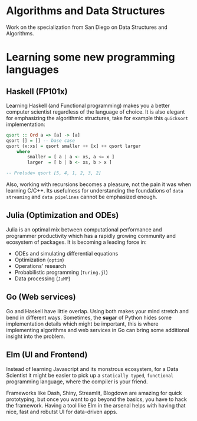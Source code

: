 # Algorithms and Data Structures


Work on the specialization from San Diego on Data Structures and Algorithms.



# Learning some new programming languages

## Haskell (FP101x)
Learning Haskell (and Functional programming) makes you a better computer scientist regardless of the language of choice. It is also elegant for emphasizing the algorithmic structures, take for example this `quicksort` implementation:

```haskell
qsort :: Ord a => [a] -> [a]
qsort [] = [] -- base case
qsort (x:xs) = qsort smaller ++ [x] ++ qsort larger
    where
        smaller = [ a | a <- xs, a <= x ]
        larger  = [ b | b <- xs, b > x ]

-- Prelude> qsort [5, 4, 1, 2, 3, 2]
```

Also, working with recursions becomes a pleasure, not the pain it was when learning C/C++. Its usefulness for understanding the foundations of `data streaming` and `data pipelines` cannot be emphasized enough.



## Julia (Optimization and ODEs)
Julia is an optimal mix between computational performance and programmer productivity which has a rapidly growing community and ecosystem of packages. It is becoming a leading force in:

* ODEs and simulating differential equations
* Optimization (`optim`)
* Operations' research
* Probabilistic programming (`Turing.jl`)
* Data processing (`JuMP`)

## Go (Web services)
Go and Haskell have little overlap. Using both makes your mind stretch and bend in different ways. Sometimes, the **sugar** of Python hides some implementation details which might be important, this is where implementing algorithms and web services in Go can bring some additional insight into the problem.


## Elm (UI and Frontend)
Instead of learning Javascript and its monstrous ecosystem, for a Data Scientist it might be easier to pick up a `statically typed`, `functional` programming language, where the compiler is your friend.

Frameworks like Dash, Shiny, Streamlit, Blogdown are amazing for quick prototyping, but once you want to go beyond the basics, you have to hack the framework. Having a tool like Elm in the arsenal helps with having that nice, fast and robutst UI for data-driven apps.